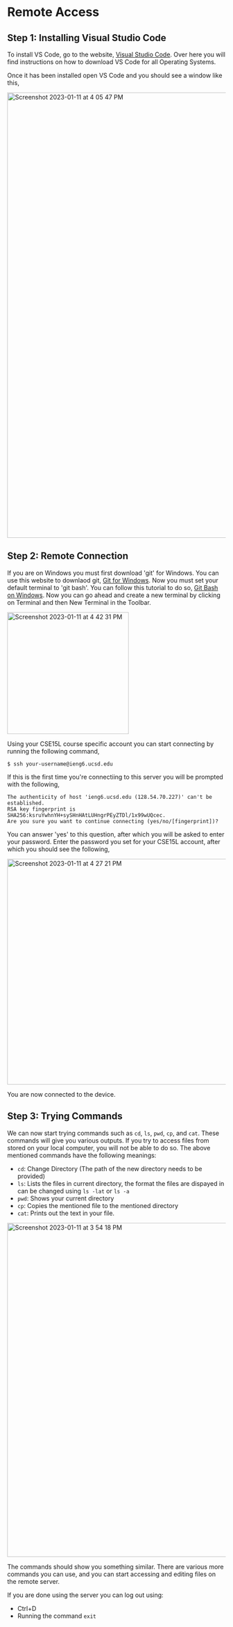 # Remote Access
 
## Step 1: Installing Visual Studio Code

To install VS Code, go to the website, [Visual Studio Code](https://code.visualstudio.com/). Over here you will find instructions on how to download VS Code for all Operating  Systems.

Once it has been installed open VS Code and you should see a window like this,

<img width="1024" alt="Screenshot 2023-01-11 at 4 05 47 PM" src="https://user-images.githubusercontent.com/122495485/211944504-6712f8d4-97ba-4af3-bbd3-da54ae829c4b.png">
  
## Step 2: Remote Connection

If you are on Windows you must first download 'git' for Windows. You can use this website to downlaod git, [Git for Windows](https://gitforwindows.org/). Now you must set your default terminal to 'git bash'. You can follow this tutorial to do so,
[Git Bash on Windows](https://stackoverflow.com/a/50527994).
Now you can go ahead and create a new terminal by clicking on Terminal and then New Terminal in the Toolbar.

<img width="280" alt="Screenshot 2023-01-11 at 4 42 31 PM" src="https://user-images.githubusercontent.com/122495485/211948892-8ef8f241-c79f-44cc-9e9d-81cbdcb94258.png">

Using your CSE15L course specific account you can start connecting by running the following command,

`$ ssh your-username@ieng6.ucsd.edu`
    
If this is the first time you're connectiing to this server you will be prompted with the following,
  
```
The authenticity of host 'ieng6.ucsd.edu (128.54.70.227)' can't be established.
RSA key fingerprint is SHA256:ksruYwhnYH+sySHnHAtLUHngrPEyZTDl/1x99wUQcec.
Are you sure you want to continue connecting (yes/no/[fingerprint])?
```

You can answer 'yes' to this question, after which you will be asked to enter your password. Enter the password you set for your CSE15L account, after which you should see the following,

<img width="519" alt="Screenshot 2023-01-11 at 4 27 21 PM" src="https://user-images.githubusercontent.com/122495485/211947152-f14dd025-1d5b-4c4e-bbb4-0d445420f144.png">

You are now connected to the device.

## Step 3: Trying Commands

We can now start trying commands such as `cd`, `ls`, `pwd`, `cp`, and `cat`.
These commands will give you various outputs. If you try to access files from stored on your local computer, you will not be able to do so.
The above mentioned commands have the following meanings:
- `cd`: Change Directory (The path of the new directory needs to be provided)
- `ls`: Lists the files in current directory, the format the files are dispayed in can be changed using `ls -lat` or `ls -a`
- `pwd`: Shows your current directory
- `cp`: Copies the mentioned file to the mentioned directory
- `cat`: Prints out the text in your file.

<img width="768" alt="Screenshot 2023-01-11 at 3 54 18 PM" src="https://user-images.githubusercontent.com/122495485/211947809-0fde545d-565c-4f81-8811-f2c40015c80e.png">

The commands should show you something similar. There are various more commands you can use, and you can start accessing and editing files on the remote server.

If you are done using the server you can log out using:
- Ctrl+D
- Running the command `exit`
